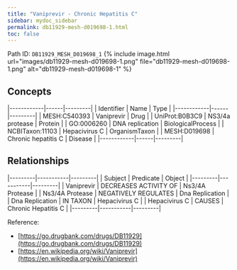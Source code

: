```yaml
---
title: "Vaniprevir - Chronic Hepatitis C"
sidebar: mydoc_sidebar
permalink: db11929-mesh-d019698-1.html
toc: false 
---
```



Path ID: `DB11929_MESH_D019698_1`
{% include image.html url="images/db11929-mesh-d019698-1.png" file="db11929-mesh-d019698-1.png" alt="db11929-mesh-d019698-1" %}

## Concepts

|------------|------|---------|
| Identifier | Name | Type    |
|------------|------|---------|
| MESH:C540393 | Vaniprevir | Drug |
| UniProt:B0B3C9 | NS3/4a protease | Protein |
| GO:0006260 | DNA replication | BiologicalProcess |
| NCBITaxon:11103 | Hepacivirus C | OrganismTaxon |
| MESH:D019698 | Chronic hepatitis C | Disease |
|------------|------|---------|

## Relationships

|---------|-----------|---------|
| Subject | Predicate | Object  |
|---------|-----------|---------|
| Vaniprevir | DECREASES ACTIVITY OF | Ns3/4A Protease |
| Ns3/4A Protease | NEGATIVELY REGULATES | Dna Replication |
| Dna Replication | IN TAXON | Hepacivirus C |
| Hepacivirus C | CAUSES | Chronic Hepatitis C |
|---------|-----------|---------|

Reference: 
  - [https://go.drugbank.com/drugs/DB11929](https://go.drugbank.com/drugs/DB11929)
  - [https://en.wikipedia.org/wiki/Vaniprevir](https://en.wikipedia.org/wiki/Vaniprevir)
